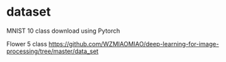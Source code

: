 # dataset


MNIST 10 class
download using Pytorch

Flower 5 class
https://github.com/WZMIAOMIAO/deep-learning-for-image-processing/tree/master/data_set





